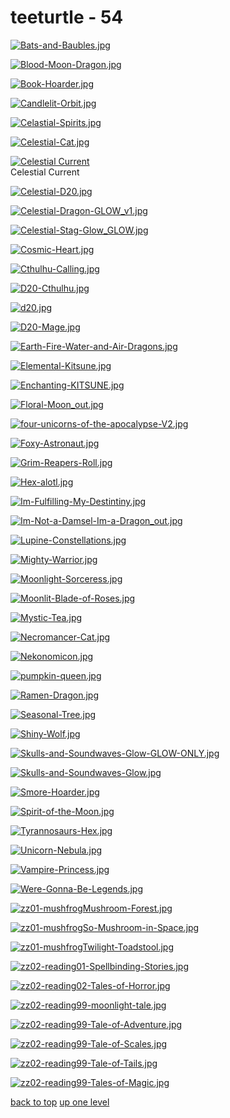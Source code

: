# teeturtle - 54
[![Bats-and-Baubles.jpg](https://raw.githubusercontent.com/buckmanc/wallpapers/main/floaters/teeturtle/Bats-and-Baubles.jpg "Bats-and-Baubles.jpg")](https://raw.githubusercontent.com/buckmanc/wallpapers/main/floaters/teeturtle/Bats-and-Baubles.jpg)

[![Blood-Moon-Dragon.jpg](https://raw.githubusercontent.com/buckmanc/wallpapers/main/floaters/teeturtle/Blood-Moon-Dragon.jpg "Blood-Moon-Dragon.jpg")](https://raw.githubusercontent.com/buckmanc/wallpapers/main/floaters/teeturtle/Blood-Moon-Dragon.jpg)

[![Book-Hoarder.jpg](https://raw.githubusercontent.com/buckmanc/wallpapers/main/floaters/teeturtle/Book-Hoarder.jpg "Book-Hoarder.jpg")](https://raw.githubusercontent.com/buckmanc/wallpapers/main/floaters/teeturtle/Book-Hoarder.jpg)

[![Candlelit-Orbit.jpg](https://raw.githubusercontent.com/buckmanc/wallpapers/main/floaters/teeturtle/Candlelit-Orbit.jpg "Candlelit-Orbit.jpg")](https://raw.githubusercontent.com/buckmanc/wallpapers/main/floaters/teeturtle/Candlelit-Orbit.jpg)

[![Celastial-Spirits.jpg](https://raw.githubusercontent.com/buckmanc/wallpapers/main/floaters/teeturtle/Celastial-Spirits.jpg "Celastial-Spirits.jpg")](https://raw.githubusercontent.com/buckmanc/wallpapers/main/floaters/teeturtle/Celastial-Spirits.jpg)

[![Celestial-Cat.jpg](https://raw.githubusercontent.com/buckmanc/wallpapers/main/floaters/teeturtle/Celestial-Cat.jpg "Celestial-Cat.jpg")](https://raw.githubusercontent.com/buckmanc/wallpapers/main/floaters/teeturtle/Celestial-Cat.jpg)

[![Celestial Current](https://raw.githubusercontent.com/buckmanc/wallpapers/main/floaters/teeturtle/celestial_current.jpeg "Celestial Current")](https://raw.githubusercontent.com/buckmanc/wallpapers/main/floaters/teeturtle/celestial_current.jpeg)\
Celestial Current

[![Celestial-D20.jpg](https://raw.githubusercontent.com/buckmanc/wallpapers/main/floaters/teeturtle/Celestial-D20.jpg "Celestial-D20.jpg")](https://raw.githubusercontent.com/buckmanc/wallpapers/main/floaters/teeturtle/Celestial-D20.jpg)

[![Celestial-Dragon-GLOW_v1.jpg](https://raw.githubusercontent.com/buckmanc/wallpapers/main/floaters/teeturtle/Celestial-Dragon-GLOW_v1.jpg "Celestial-Dragon-GLOW_v1.jpg")](https://raw.githubusercontent.com/buckmanc/wallpapers/main/floaters/teeturtle/Celestial-Dragon-GLOW_v1.jpg)

[![Celestial-Stag-Glow_GLOW.jpg](https://raw.githubusercontent.com/buckmanc/wallpapers/main/floaters/teeturtle/Celestial-Stag-Glow_GLOW.jpg "Celestial-Stag-Glow_GLOW.jpg")](https://raw.githubusercontent.com/buckmanc/wallpapers/main/floaters/teeturtle/Celestial-Stag-Glow_GLOW.jpg)

[![Cosmic-Heart.jpg](https://raw.githubusercontent.com/buckmanc/wallpapers/main/floaters/teeturtle/Cosmic-Heart.jpg "Cosmic-Heart.jpg")](https://raw.githubusercontent.com/buckmanc/wallpapers/main/floaters/teeturtle/Cosmic-Heart.jpg)

[![Cthulhu-Calling.jpg](https://raw.githubusercontent.com/buckmanc/wallpapers/main/floaters/teeturtle/Cthulhu-Calling.jpg "Cthulhu-Calling.jpg")](https://raw.githubusercontent.com/buckmanc/wallpapers/main/floaters/teeturtle/Cthulhu-Calling.jpg)

[![D20-Cthulhu.jpg](https://raw.githubusercontent.com/buckmanc/wallpapers/main/floaters/teeturtle/D20-Cthulhu.jpg "D20-Cthulhu.jpg")](https://raw.githubusercontent.com/buckmanc/wallpapers/main/floaters/teeturtle/D20-Cthulhu.jpg)

[![d20.jpg](https://raw.githubusercontent.com/buckmanc/wallpapers/main/floaters/teeturtle/d20.jpg "d20.jpg")](https://raw.githubusercontent.com/buckmanc/wallpapers/main/floaters/teeturtle/d20.jpg)

[![D20-Mage.jpg](https://raw.githubusercontent.com/buckmanc/wallpapers/main/floaters/teeturtle/D20-Mage.jpg "D20-Mage.jpg")](https://raw.githubusercontent.com/buckmanc/wallpapers/main/floaters/teeturtle/D20-Mage.jpg)

[![Earth-Fire-Water-and-Air-Dragons.jpg](https://raw.githubusercontent.com/buckmanc/wallpapers/main/floaters/teeturtle/Earth-Fire-Water-and-Air-Dragons.jpg "Earth-Fire-Water-and-Air-Dragons.jpg")](https://raw.githubusercontent.com/buckmanc/wallpapers/main/floaters/teeturtle/Earth-Fire-Water-and-Air-Dragons.jpg)

[![Elemental-Kitsune.jpg](https://raw.githubusercontent.com/buckmanc/wallpapers/main/floaters/teeturtle/Elemental-Kitsune.jpg "Elemental-Kitsune.jpg")](https://raw.githubusercontent.com/buckmanc/wallpapers/main/floaters/teeturtle/Elemental-Kitsune.jpg)

[![Enchanting-KITSUNE.jpg](https://raw.githubusercontent.com/buckmanc/wallpapers/main/floaters/teeturtle/Enchanting-KITSUNE.jpg "Enchanting-KITSUNE.jpg")](https://raw.githubusercontent.com/buckmanc/wallpapers/main/floaters/teeturtle/Enchanting-KITSUNE.jpg)

[![Floral-Moon_out.jpg](https://raw.githubusercontent.com/buckmanc/wallpapers/main/floaters/teeturtle/Floral-Moon_out.jpg "Floral-Moon_out.jpg")](https://raw.githubusercontent.com/buckmanc/wallpapers/main/floaters/teeturtle/Floral-Moon_out.jpg)

[![four-unicorns-of-the-apocalypse-V2.jpg](https://raw.githubusercontent.com/buckmanc/wallpapers/main/floaters/teeturtle/four-unicorns-of-the-apocalypse-V2.jpg "four-unicorns-of-the-apocalypse-V2.jpg")](https://raw.githubusercontent.com/buckmanc/wallpapers/main/floaters/teeturtle/four-unicorns-of-the-apocalypse-V2.jpg)

[![Foxy-Astronaut.jpg](https://raw.githubusercontent.com/buckmanc/wallpapers/main/floaters/teeturtle/Foxy-Astronaut.jpg "Foxy-Astronaut.jpg")](https://raw.githubusercontent.com/buckmanc/wallpapers/main/floaters/teeturtle/Foxy-Astronaut.jpg)

[![Grim-Reapers-Roll.jpg](https://raw.githubusercontent.com/buckmanc/wallpapers/main/floaters/teeturtle/Grim-Reapers-Roll.jpg "Grim-Reapers-Roll.jpg")](https://raw.githubusercontent.com/buckmanc/wallpapers/main/floaters/teeturtle/Grim-Reapers-Roll.jpg)

[![Hex-alotl.jpg](https://raw.githubusercontent.com/buckmanc/wallpapers/main/floaters/teeturtle/Hex-alotl.jpg "Hex-alotl.jpg")](https://raw.githubusercontent.com/buckmanc/wallpapers/main/floaters/teeturtle/Hex-alotl.jpg)

[![Im-Fulfilling-My-Destintiny.jpg](https://raw.githubusercontent.com/buckmanc/wallpapers/main/floaters/teeturtle/Im-Fulfilling-My-Destintiny.jpg "Im-Fulfilling-My-Destintiny.jpg")](https://raw.githubusercontent.com/buckmanc/wallpapers/main/floaters/teeturtle/Im-Fulfilling-My-Destintiny.jpg)

[![Im-Not-a-Damsel-Im-a-Dragon_out.jpg](https://raw.githubusercontent.com/buckmanc/wallpapers/main/floaters/teeturtle/Im-Not-a-Damsel-Im-a-Dragon_out.jpg "Im-Not-a-Damsel-Im-a-Dragon_out.jpg")](https://raw.githubusercontent.com/buckmanc/wallpapers/main/floaters/teeturtle/Im-Not-a-Damsel-Im-a-Dragon_out.jpg)

[![Lupine-Constellations.jpg](https://raw.githubusercontent.com/buckmanc/wallpapers/main/floaters/teeturtle/Lupine-Constellations.jpg "Lupine-Constellations.jpg")](https://raw.githubusercontent.com/buckmanc/wallpapers/main/floaters/teeturtle/Lupine-Constellations.jpg)

[![Mighty-Warrior.jpg](https://raw.githubusercontent.com/buckmanc/wallpapers/main/floaters/teeturtle/Mighty-Warrior.jpg "Mighty-Warrior.jpg")](https://raw.githubusercontent.com/buckmanc/wallpapers/main/floaters/teeturtle/Mighty-Warrior.jpg)

[![Moonlight-Sorceress.jpg](https://raw.githubusercontent.com/buckmanc/wallpapers/main/floaters/teeturtle/Moonlight-Sorceress.jpg "Moonlight-Sorceress.jpg")](https://raw.githubusercontent.com/buckmanc/wallpapers/main/floaters/teeturtle/Moonlight-Sorceress.jpg)

[![Moonlit-Blade-of-Roses.jpg](https://raw.githubusercontent.com/buckmanc/wallpapers/main/floaters/teeturtle/Moonlit-Blade-of-Roses.jpg "Moonlit-Blade-of-Roses.jpg")](https://raw.githubusercontent.com/buckmanc/wallpapers/main/floaters/teeturtle/Moonlit-Blade-of-Roses.jpg)

[![Mystic-Tea.jpg](https://raw.githubusercontent.com/buckmanc/wallpapers/main/floaters/teeturtle/Mystic-Tea.jpg "Mystic-Tea.jpg")](https://raw.githubusercontent.com/buckmanc/wallpapers/main/floaters/teeturtle/Mystic-Tea.jpg)

[![Necromancer-Cat.jpg](https://raw.githubusercontent.com/buckmanc/wallpapers/main/floaters/teeturtle/Necromancer-Cat.jpg "Necromancer-Cat.jpg")](https://raw.githubusercontent.com/buckmanc/wallpapers/main/floaters/teeturtle/Necromancer-Cat.jpg)

[![Nekonomicon.jpg](https://raw.githubusercontent.com/buckmanc/wallpapers/main/floaters/teeturtle/Nekonomicon.jpg "Nekonomicon.jpg")](https://raw.githubusercontent.com/buckmanc/wallpapers/main/floaters/teeturtle/Nekonomicon.jpg)

[![pumpkin-queen.jpg](https://raw.githubusercontent.com/buckmanc/wallpapers/main/floaters/teeturtle/pumpkin-queen.jpg "pumpkin-queen.jpg")](https://raw.githubusercontent.com/buckmanc/wallpapers/main/floaters/teeturtle/pumpkin-queen.jpg)

[![Ramen-Dragon.jpg](https://raw.githubusercontent.com/buckmanc/wallpapers/main/floaters/teeturtle/Ramen-Dragon.jpg "Ramen-Dragon.jpg")](https://raw.githubusercontent.com/buckmanc/wallpapers/main/floaters/teeturtle/Ramen-Dragon.jpg)

[![Seasonal-Tree.jpg](https://raw.githubusercontent.com/buckmanc/wallpapers/main/floaters/teeturtle/Seasonal-Tree.jpg "Seasonal-Tree.jpg")](https://raw.githubusercontent.com/buckmanc/wallpapers/main/floaters/teeturtle/Seasonal-Tree.jpg)

[![Shiny-Wolf.jpg](https://raw.githubusercontent.com/buckmanc/wallpapers/main/floaters/teeturtle/Shiny-Wolf.jpg "Shiny-Wolf.jpg")](https://raw.githubusercontent.com/buckmanc/wallpapers/main/floaters/teeturtle/Shiny-Wolf.jpg)

[![Skulls-and-Soundwaves-Glow-GLOW-ONLY.jpg](https://raw.githubusercontent.com/buckmanc/wallpapers/main/floaters/teeturtle/Skulls-and-Soundwaves-Glow-GLOW-ONLY.jpg "Skulls-and-Soundwaves-Glow-GLOW-ONLY.jpg")](https://raw.githubusercontent.com/buckmanc/wallpapers/main/floaters/teeturtle/Skulls-and-Soundwaves-Glow-GLOW-ONLY.jpg)

[![Skulls-and-Soundwaves-Glow.jpg](https://raw.githubusercontent.com/buckmanc/wallpapers/main/floaters/teeturtle/Skulls-and-Soundwaves-Glow.jpg "Skulls-and-Soundwaves-Glow.jpg")](https://raw.githubusercontent.com/buckmanc/wallpapers/main/floaters/teeturtle/Skulls-and-Soundwaves-Glow.jpg)

[![Smore-Hoarder.jpg](https://raw.githubusercontent.com/buckmanc/wallpapers/main/floaters/teeturtle/Smore-Hoarder.jpg "Smore-Hoarder.jpg")](https://raw.githubusercontent.com/buckmanc/wallpapers/main/floaters/teeturtle/Smore-Hoarder.jpg)

[![Spirit-of-the-Moon.jpg](https://raw.githubusercontent.com/buckmanc/wallpapers/main/floaters/teeturtle/Spirit-of-the-Moon.jpg "Spirit-of-the-Moon.jpg")](https://raw.githubusercontent.com/buckmanc/wallpapers/main/floaters/teeturtle/Spirit-of-the-Moon.jpg)

[![Tyrannosaurs-Hex.jpg](https://raw.githubusercontent.com/buckmanc/wallpapers/main/floaters/teeturtle/Tyrannosaurs-Hex.jpg "Tyrannosaurs-Hex.jpg")](https://raw.githubusercontent.com/buckmanc/wallpapers/main/floaters/teeturtle/Tyrannosaurs-Hex.jpg)

[![Unicorn-Nebula.jpg](https://raw.githubusercontent.com/buckmanc/wallpapers/main/floaters/teeturtle/Unicorn-Nebula.jpg "Unicorn-Nebula.jpg")](https://raw.githubusercontent.com/buckmanc/wallpapers/main/floaters/teeturtle/Unicorn-Nebula.jpg)

[![Vampire-Princess.jpg](https://raw.githubusercontent.com/buckmanc/wallpapers/main/floaters/teeturtle/Vampire-Princess.jpg "Vampire-Princess.jpg")](https://raw.githubusercontent.com/buckmanc/wallpapers/main/floaters/teeturtle/Vampire-Princess.jpg)

[![Were-Gonna-Be-Legends.jpg](https://raw.githubusercontent.com/buckmanc/wallpapers/main/floaters/teeturtle/Were-Gonna-Be-Legends.jpg "Were-Gonna-Be-Legends.jpg")](https://raw.githubusercontent.com/buckmanc/wallpapers/main/floaters/teeturtle/Were-Gonna-Be-Legends.jpg)

[![zz01-mushfrogMushroom-Forest.jpg](https://raw.githubusercontent.com/buckmanc/wallpapers/main/floaters/teeturtle/zz01-mushfrogMushroom-Forest.jpg "zz01-mushfrogMushroom-Forest.jpg")](https://raw.githubusercontent.com/buckmanc/wallpapers/main/floaters/teeturtle/zz01-mushfrogMushroom-Forest.jpg)

[![zz01-mushfrogSo-Mushroom-in-Space.jpg](https://raw.githubusercontent.com/buckmanc/wallpapers/main/floaters/teeturtle/zz01-mushfrogSo-Mushroom-in-Space.jpg "zz01-mushfrogSo-Mushroom-in-Space.jpg")](https://raw.githubusercontent.com/buckmanc/wallpapers/main/floaters/teeturtle/zz01-mushfrogSo-Mushroom-in-Space.jpg)

[![zz01-mushfrogTwilight-Toadstool.jpg](https://raw.githubusercontent.com/buckmanc/wallpapers/main/floaters/teeturtle/zz01-mushfrogTwilight-Toadstool.jpg "zz01-mushfrogTwilight-Toadstool.jpg")](https://raw.githubusercontent.com/buckmanc/wallpapers/main/floaters/teeturtle/zz01-mushfrogTwilight-Toadstool.jpg)

[![zz02-reading01-Spellbinding-Stories.jpg](https://raw.githubusercontent.com/buckmanc/wallpapers/main/floaters/teeturtle/zz02-reading01-Spellbinding-Stories.jpg "zz02-reading01-Spellbinding-Stories.jpg")](https://raw.githubusercontent.com/buckmanc/wallpapers/main/floaters/teeturtle/zz02-reading01-Spellbinding-Stories.jpg)

[![zz02-reading02-Tales-of-Horror.jpg](https://raw.githubusercontent.com/buckmanc/wallpapers/main/floaters/teeturtle/zz02-reading02-Tales-of-Horror.jpg "zz02-reading02-Tales-of-Horror.jpg")](https://raw.githubusercontent.com/buckmanc/wallpapers/main/floaters/teeturtle/zz02-reading02-Tales-of-Horror.jpg)

[![zz02-reading99-moonlight-tale.jpg](https://raw.githubusercontent.com/buckmanc/wallpapers/main/floaters/teeturtle/zz02-reading99-moonlight-tale.jpg "zz02-reading99-moonlight-tale.jpg")](https://raw.githubusercontent.com/buckmanc/wallpapers/main/floaters/teeturtle/zz02-reading99-moonlight-tale.jpg)

[![zz02-reading99-Tale-of-Adventure.jpg](https://raw.githubusercontent.com/buckmanc/wallpapers/main/floaters/teeturtle/zz02-reading99-Tale-of-Adventure.jpg "zz02-reading99-Tale-of-Adventure.jpg")](https://raw.githubusercontent.com/buckmanc/wallpapers/main/floaters/teeturtle/zz02-reading99-Tale-of-Adventure.jpg)

[![zz02-reading99-Tale-of-Scales.jpg](https://raw.githubusercontent.com/buckmanc/wallpapers/main/floaters/teeturtle/zz02-reading99-Tale-of-Scales.jpg "zz02-reading99-Tale-of-Scales.jpg")](https://raw.githubusercontent.com/buckmanc/wallpapers/main/floaters/teeturtle/zz02-reading99-Tale-of-Scales.jpg)

[![zz02-reading99-Tale-of-Tails.jpg](https://raw.githubusercontent.com/buckmanc/wallpapers/main/floaters/teeturtle/zz02-reading99-Tale-of-Tails.jpg "zz02-reading99-Tale-of-Tails.jpg")](https://raw.githubusercontent.com/buckmanc/wallpapers/main/floaters/teeturtle/zz02-reading99-Tale-of-Tails.jpg)

[![zz02-reading99-Tales-of-Magic.jpg](https://raw.githubusercontent.com/buckmanc/wallpapers/main/floaters/teeturtle/zz02-reading99-Tales-of-Magic.jpg "zz02-reading99-Tales-of-Magic.jpg")](https://raw.githubusercontent.com/buckmanc/wallpapers/main/floaters/teeturtle/zz02-reading99-Tales-of-Magic.jpg)



[back to top](#)
[up one level](/floaters/README.MD)
